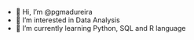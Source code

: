 - 👋 Hi, I’m @pgmadureira
- 👀 I’m interested in Data Analysis
- 🌱 I’m currently learning Python, SQL and R language
<!---
pgmadureira/pgmadureira is a ✨ special ✨ repository because its `README.md` (this file) appears on your GitHub profile.
You can click the Preview link to take a look at your changes.
--->
